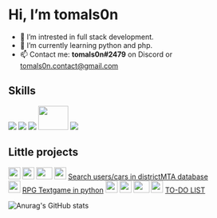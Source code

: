 # Hi, I’m tomals0n

- 📑 I’m intrested in full stack development.
- 🌱 I’m currently learning python and php.
- 📫 Contact me: **tomals0n#2479** on Discord or tomals0n.contact@gmail.com 
## Skills
<img src='https://img.icons8.com/color/html-5.png'/> <img src='https://img.icons8.com/color/css3.png' /> <img src='https://img.icons8.com/color/python.png'/> <img src='https://i.imgur.com/PUqXk1O.png' width=60 height=48/> <img src='https://img.icons8.com/color/mysql-logo.png'/>

## Little projects
<img src='https://img.icons8.com/color/html-5.png' width=24 height=24/> <img src='https://img.icons8.com/color/css3.png' width=24 height=24/>  <img src='https://i.imgur.com/PUqXk1O.png' width=32 height=24/> <img src='https://img.icons8.com/color/mysql-logo.png' width=24 height=24/> <a href='https://districtmta.pl/wyszukiwarka/uid_find.php'>Search users/cars in districtMTA database </a> <br/>
<img src='https://img.icons8.com/color/python.png' width=24 height=24/> <a href='https://github.com/tomals0n/rpg_txtgame'>RPG Textgame in python</a>
<img src='https://img.icons8.com/color/html-5.png' width=24 height=24/> <img src='https://img.icons8.com/color/css3.png' width=24 height=24/>  <img src='https://i.imgur.com/PUqXk1O.png' width=32 height=24/> <img src='https://img.icons8.com/color/mysql-logo.png' width=24 height=24/> <a href='https://github.com/tomals0n/to_do_list'>TO-DO LIST</a>


![Anurag's GitHub stats](https://github-readme-stats.vercel.app/api?username=tomals0n&show_icons=true&theme=radical)





<!---
tomals0n/tomals0n is a ✨ special ✨ repository because its `README.md` (this file) appears on your GitHub profile.
You can click the Preview link to take a look at your changes.
--->
